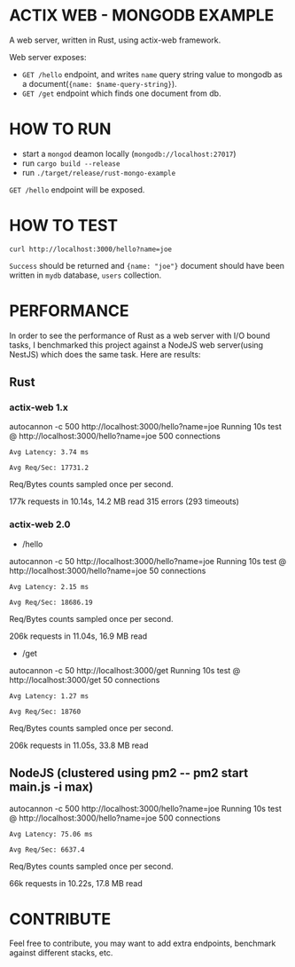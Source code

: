 # ACTIX WEB - MONGODB EXAMPLE

A web server, written in Rust, using actix-web framework.

Web server exposes:

- `GET /hello` endpoint, and writes `name` query string value to mongodb as a document(`{name: $name-query-string}`).
- `GET /get` endpoint which finds one document from db.



# HOW TO RUN

- start a `mongod` deamon locally (`mongodb://localhost:27017`)
- run `cargo build --release`
- run `./target/release/rust-mongo-example`

`GET /hello` endpoint will be exposed.

# HOW TO TEST

`curl http://localhost:3000/hello?name=joe`

`Success` should be returned and `{name: "joe"}` document should have been written in `mydb` database, `users` collection.


# PERFORMANCE

In order to see the performance of Rust as a web server with I/O bound tasks, I benchmarked this project against a NodeJS web server(using NestJS) which does the same task. Here are results:

## Rust

### actix-web 1.x

autocannon -c 500  http://localhost:3000/hello?name=joe
Running 10s test @ http://localhost:3000/hello?name=joe
500 connections

`
Avg Latency: 3.74 ms
`

`
Avg Req/Sec: 17731.2
`

Req/Bytes counts sampled once per second.

177k requests in 10.14s, 14.2 MB read
315 errors (293 timeouts)

### actix-web 2.0

- /hello

autocannon -c 50  http://localhost:3000/hello?name=joe
Running 10s test @ http://localhost:3000/hello?name=joe
50 connections

`
Avg Latency: 2.15 ms
`

`
Avg Req/Sec: 18686.19
`

Req/Bytes counts sampled once per second.

206k requests in 11.04s, 16.9 MB read

- /get

autocannon -c 50 http://localhost:3000/get
Running 10s test @ http://localhost:3000/get
50 connections

`
Avg Latency: 1.27 ms
`

`
Avg Req/Sec: 18760
`

Req/Bytes counts sampled once per second.

206k requests in 11.05s, 33.8 MB read

## NodeJS (clustered using pm2 -- pm2 start main.js -i max)


autocannon -c 500  http://localhost:3000/hello?name=joe
Running 10s test @ http://localhost:3000/hello?name=joe
500 connections

`
Avg Latency: 75.06 ms
`

`
Avg Req/Sec: 6637.4
`


Req/Bytes counts sampled once per second.

66k requests in 10.22s, 17.8 MB read


# CONTRIBUTE

Feel free to contribute, you may want to add extra endpoints, benchmark against different stacks, etc.
